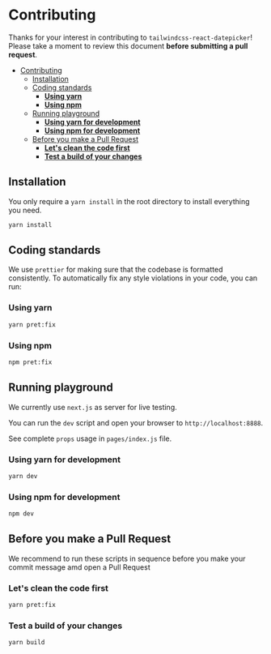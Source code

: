 # Contributing

Thanks for your interest in contributing to `tailwindcss-react-datepicker`! Please take a moment to
review this document **before submitting a pull request**.

- [Contributing](#contributing)
  - [Installation](#installation)
  - [Coding standards](#coding-standards)
    - [**Using yarn**](#using-yarn)
    - [**Using npm**](#using-npm)
  - [Running playground](#running-playground)
    - [**Using yarn for development**](#using-yarn-for-development)
    - [**Using npm for development**](#using-npm-for-development)
  - [Before you make a Pull Request](#before-you-make-a-pull-request)
    - [**Let's clean the code first**](#lets-clean-the-code-first)
    - [**Test a build of your changes**](#test-a-build-of-your-changes)

## Installation

You only require a `yarn install` in the root directory to install everything you need.

```sh
yarn install
```

## Coding standards

We use `prettier` for making sure that the codebase is formatted consistently. To automatically fix
any style violations in your code, you can run:

### **Using yarn**

```sh
yarn pret:fix
```

### **Using npm**

```sh
npm pret:fix
```

## Running playground

We currently use `next.js` as server for live testing.

You can run the `dev` script and open your browser to `http://localhost:8888`.

See complete `props` usage in `pages/index.js` file.

### **Using yarn for development**

```sh
yarn dev
```

### **Using npm for development**

```sh
npm dev
```

## Before you make a Pull Request

We recommend to run these scripts in sequence before you make your commit message amd open a Pull
Request

### **Let's clean the code first**

```sh
yarn pret:fix
```

### **Test a build of your changes**

```sh
yarn build

```

